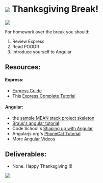 # ![](https://ga-dash.s3.amazonaws.com/production/assets/logo-9f88ae6c9c3871690e33280fcf557f33.png) Thanksgiving Break!

![](http://i.giphy.com/26BkN7pWkMq29fpSM.gif)


For homework over the break you should:

1. Review Express
2. Read POODR
3. Introduce yourself to Angular

## Resources:

#### Express:
- [Express Guide](http://expressjs.com/guide/routing.html)
- This [Express Complete Tutorial](https://codeforgeek.com/2014/10/express-complete-tutorial-part-1/)

#### Angular:
- the [sample MEAN stack project skeleton](https://github.com/sf-wdi-22-23/seed-mean-html)
- [Braus's angular tutorial](https://www.youtube.com/playlist?list=PLNcEnkMSwDUmKzFoqOwClxw6OIgKxa5sM)
- Code School's [Shaping up with Angular](http://campus.codeschool.com/courses/shaping-up-with-angular-js/intro)
- Angularjs.org's [PhoneCat Tutorial](https://docs.angularjs.org/tutorial)
- More [Angular Videos](https://www.youtube.com/user/angularjs)

## Deliverables:
- None. Happy Thanksgiving!!!!

![](http://i.giphy.com/g0q1Ip8U641Ow.gif)
